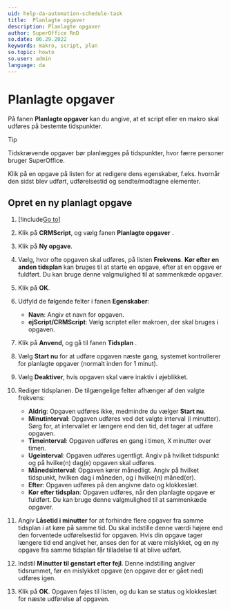 ```yaml
---
uid: help-da-automation-schedule-task
title:  Planlagte opgaver
description: Planlagte opgaver
author: SuperOffice RnD
so.date: 06.29.2022
keywords: makro, script, plan
so.topic: howto
so.user: admin
language: da
---
```


# Planlagte opgaver

På fanen **Planlagte opgaver** kan du angive, at et script eller en makro skal udføres på bestemte tidspunkter.

> [!TIP]
> Tidskrævende opgaver bør planlægges på tidspunkter, hvor færre personer bruger SuperOffice.

Klik på en opgave på listen for at redigere dens egenskaber, f.eks. hvornår den sidst blev udført, udførelsestid og sendte/modtagne elementer.

## Opret en ny planlagt opgave

1. [!include[Go to](../../../learn/includes/goto-sm.md)]

1. Klik på **CRMScript**, og vælg fanen **Planlagte opgaver** .

1. Klik på **Ny opgave**.

1. Vælg, hvor ofte opgaven skal udføres, på listen **Frekvens**. **Kør efter en anden tidsplan** kan bruges til at starte en opgave, efter at en opgave er fuldført. Du kan bruge denne valgmulighed til at sammenkæde opgaver.

1. Klik på **OK**.

1. Udfyld de følgende felter i fanen **Egenskaber**:
    * **Navn**: Angiv et navn for opgaven.
    * **ejScript/CRMScript**: Vælg scriptet eller makroen, der skal bruges i opgaven.

1. Klik på **Anvend**, og gå til fanen **Tidsplan** .

1. Vælg **Start nu** for at udføre opgaven næste gang, systemet kontrollerer for planlagte opgaver (normalt inden for 1 minut).

1. Vælg **Deaktiver**, hvis opgaven skal være inaktiv i øjeblikket.

1. Rediger tidsplanen. De tilgængelige felter afhænger af den valgte frekvens:

    * **Aldrig**: Opgaven udføres ikke, medmindre du vælger **Start nu**.
    * **Minutinterval**: Opgaven udføres ved det valgte interval (i minutter). Sørg for, at intervallet er længere end den tid, det tager at udføre opgaven.
    * **Timeinterval**: Opgaven udføres en gang i timen, X minutter over timen.
    * **Ugeinterval**: Opgaven udføres ugentligt. Angiv på hvilket tidspunkt og på hvilke(n) dag(e) opgaven skal udføres.
    * **Månedsinterval**: Opgaven kører månedligt. Angiv på hvilket tidspunkt, hvilken dag i måneden, og i hvilke(n) måned(er).
    * **Efter**: Opgaven udføres på den angivne dato og klokkeslæt.
    * **Kør efter tidsplan**: Opgaven udføres, når den planlagte opgave er fuldført. Du kan bruge denne valgmulighed til at sammenkæde opgaver.

1. Angiv **Låsetid i minutter** for at forhindre flere opgaver fra samme tidsplan i at køre på samme tid. Du skal indstille denne værdi højere end den forventede udførelsestid for opgaven. Hvis din opgave tager længere tid end angivet her, anses den for at være mislykket, og en ny opgave fra samme tidsplan får tilladelse til at blive udført.

1. Indstil **Minutter til genstart efter fejl**. Denne indstilling angiver tidsrummet, før en mislykket opgave (en opgave der er gået ned) udføres igen.

1. Klik på **OK**. Opgaven føjes til listen, og du kan se status og klokkeslæt for næste udførelse af opgaven.
